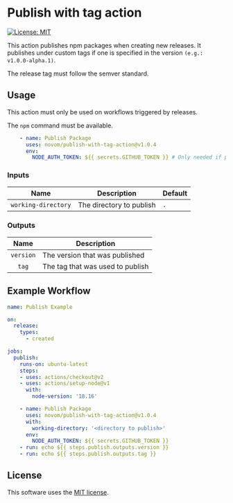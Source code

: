 # Publish with tag action

[![License: MIT](https://img.shields.io/badge/License-MIT-yellow.svg)](https://opensource.org/licenses/MIT)

This action publishes npm packages when creating new releases. It publishes under custom tags if one is specified in the version `(e.g.: v1.0.0-alpha.1)`.

The release tag must follow the semver standard.

## Usage

This action must only be used on workflows triggered by releases.

The `npm` command must be available.

```yaml
    - name: Publish Package
      uses: novom/publish-with-tag-action@v1.0.4
      env:
        NODE_AUTH_TOKEN: ${{ secrets.GITHUB_TOKEN }} # Only needed if package is published on github packages
```

### Inputs

|Name               |Description              |Default  |
|:-----------------:|-------------------------|---------|
|`working-directory`|The directory to publish |`.`      |

### Outputs

|Name     |Description                     |
|:-------:|--------------------------------|
|`version`|The version that was published  |
|`tag`    |The tag that was used to publish|

## Example Workflow

```yaml
name: Publish Example

on:
  release:
    types:
      - created

jobs:
  publish:
    runs-on: ubuntu-latest
    steps:
    - uses: actions/checkout@v2
    - uses: actions/setup-node@v1
      with:
        node-version: '18.16'

    - name: Publish Package
      uses: novom/publish-with-tag-action@v1.0.4
      with:
        working-directory: '<directory to publish>'
      env:
        NODE_AUTH_TOKEN: ${{ secrets.GITHUB_TOKEN }}
    - run: echo ${{ steps.publish.outputs.version }}
    - run: echo ${{ steps.publish.outputs.tag }}
```

## License

This software uses the [MIT license](LICENSE.txt).
